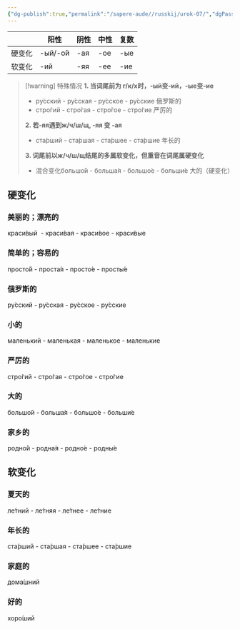 ```yaml
---
{"dg-publish":true,"permalink":"/sapere-aude//russkij/urok-07/","dgPassFrontmatter":true}
---
```



|  | 阳性 | 阴性 | 中性 | 复数 |
| ---- | ---- | ---- | ---- | ---- |
| 硬变化 | -ый/-о́й | -ая | -ое | -ые |
| 软变化 | -ий | -яя | -ее | -ие |
>[!warning] 特殊情况
>**1. 当词尾前为 г/к/х时，-ый变-ий，-ые变-ие**
>- ру́сский - ру́сская - ру́сское - ру́сские 俄罗斯的
>- стро́гий - стро́гая - стро́гое - стро́гие 严厉的
>
>**2. 若-яя遇到ж/ч/ш/щ, -яя 变 -ая**
>- ста́рший - ста́ршая - ста́ршее - ста́ршие 年长的         
>
>**3. 词尾前以ж/ч/ш/щ结尾的多属软变化，但重音在词尾属硬变化**
>- 混合变化большо́й - больша́я - большо́е - больши́е 大的（硬变化）
>

## 硬变化

### 美丽的；漂亮的
краси́вый  - краси́вая - краси́вое - краси́вые
### 简单的；容易的
просто́й - проста́я - просто́е - просты́е 
### 俄罗斯的    
ру́сский - ру́сская - ру́сское - ру́сские   
### 小的
маленький - маленькая - маленькое - маленькие
### 严厉的
стро́гий - стро́гая - стро́гое - стро́гие 
### 大的
большо́й - больша́я - большо́е - больши́е
### 家乡的
родно́й - родна́я - родно́е - родны́е 

## 软变化
### 夏天的
ле́тний - ле́тняя - ле́тнее - ле́тние  
### 年长的
ста́рший - ста́ршая - ста́ршее - ста́ршие

### 家庭的
дома́шний

### 好的
хоро́ший
